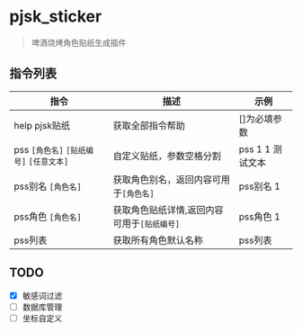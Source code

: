 # pjsk_sticker

> 啤酒烧烤角色贴纸生成插件

## 指令列表

|指令|描述|示例|
|---|---|---|
|help pjsk贴纸|获取全部指令帮助|[]为必填参数
|pss `[角色名]` `[贴纸编号]` `[任意文本]`|自定义贴纸，参数空格分割|pss 1 1 测试文本|
|pss别名 `[角色名]`|获取角色别名，返回内容可用于`[角色名]`|pss别名 1|
|pss角色 `[角色名]`|获取角色贴纸详情,返回内容可用于`[贴纸编号]`|pss角色 1|
|pss列表|获取所有角色默认名称|pss列表

## TODO

- [x] 敏感词过滤
- [ ] 数据库管理
- [ ] 坐标自定义